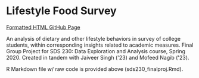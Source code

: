 # Lifestyle Food Survey
[Formatted HTML GitHub Page](https://jcrossyale.github.io/lifestyle-food-survey/sds230_finalproj.html)

An analysis of dietary and other lifestyle behaviors in survey of college students, within corresponding insights related to academic measures. Final Group Project for SDS 230: Data Exploration and Analysis course, Spring 2020. Created in tandem with Jaiveer Singh ('23) and Mofeed Nagib ('23).

R Markdown file w/ raw code is provided above (sds230_finalproj.Rmd).

